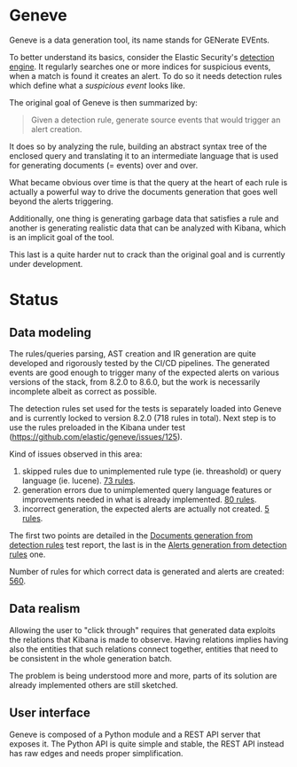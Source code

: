 # Geneve

Geneve is a data generation tool, its name stands for GENerate EVEnts.

To better understand its basics, consider the Elastic Security's
[detection engine](https://www.elastic.co/guide/en/security/current/detection-engine-overview.html).
It regularly searches one or more indices for suspicious events, when a
match is found it creates an alert. To do so it needs detection rules
which define what a _suspicious event_ looks like.

The original goal of Geneve is then summarized by:

> Given a detection rule, generate source events that would trigger an alert creation.

It does so by analyzing the rule, building an abstract syntax tree of the
enclosed query and translating it to an intermediate language that is used
for generating documents (= events) over and over.

What became obvious over time is that the query at the heart of each rule
is actually a powerful way to drive the documents generation that goes
well beyond the alerts triggering.

Additionally, one thing is generating garbage data that satisfies a rule
and another is generating realistic data that can be analyzed with Kibana,
which is an implicit goal of the tool.

This last is a quite harder nut to crack than the original goal and is
currently under development.

# Status

## Data modeling

The rules/queries parsing, AST creation and IR generation are quite
developed and rigorously tested by the CI/CD pipelines. The generated
events are good enough to trigger many of the expected alerts on various
versions of the stack, from 8.2.0 to 8.6.0, but the work is necessarily
incomplete albeit as correct as possible.

The detection rules set used for the tests is separately loaded into
Geneve and is currently locked to version 8.2.0 (718 rules in total). Next
step is to use the rules preloaded in the Kibana under test
(https://github.com/elastic/geneve/issues/125).

Kind of issues observed in this area:

1. skipped rules due to unimplemented rule type (ie. threashold) or query
   language (ie. lucene).
	 <ins>73 rules</ins>.
2. generation errors due to unimplemented query language features or
   improvements needed in what is already implemented.
	 <ins>80 rules</ins>.
3. incorrect generation, the expected alerts are actually not created.
   <ins>5 rules</ins>.

The first two points are detailed in the
[Documents generation from detection rules](/tests/reports/documents_from_rules.md)
test report, the last is in the
[Alerts generation from detection rules](tests/reports/alerts_from_rules.md) one.

Number of rules for which correct data is generated and alerts are created: <ins>560</ins>.

## Data realism

Allowing the user to "click through" requires that generated data exploits
the relations that Kibana is made to observe. Having relations implies
having also the entities that such relations connect together, entities
that need to be consistent in the whole generation batch.

The problem is being understood more and more, parts of its solution are
already implemented others are still sketched.

## User interface

Geneve is composed of a Python module and a REST API server that exposes
it. The Python API is quite simple and stable, the REST API instead has
raw edges and needs proper simplification.

